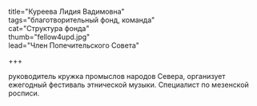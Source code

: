 title="Куреева Лидия Вадимовна"  
tags="благотворительный фонд, команда"  
cat="Структура фонда"  
thumb="fellow4upd.jpg"  
lead="Член Попечительского Совета"

+++

руководитель кружка промыслов народов Севера, организует ежегодный фестиваль этнической музыки. Специалист по мезенской росписи.  
